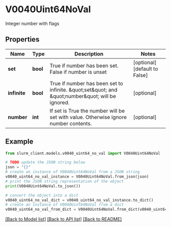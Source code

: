 # V0040Uint64NoVal

Integer number with flags

## Properties

Name | Type | Description | Notes
------------ | ------------- | ------------- | -------------
**set** | **bool** | True if number has been set. False if number is unset | [optional] [default to False]
**infinite** | **bool** | True if number has been set to infinite. \&quot;set\&quot; and \&quot;number\&quot; will be ignored. | [optional] 
**number** | **int** | If set is True the number will be set with value. Otherwise ignore number contents. | [optional] 

## Example

```python
from slurm_client.models.v0040_uint64_no_val import V0040Uint64NoVal

# TODO update the JSON string below
json = "{}"
# create an instance of V0040Uint64NoVal from a JSON string
v0040_uint64_no_val_instance = V0040Uint64NoVal.from_json(json)
# print the JSON string representation of the object
print(V0040Uint64NoVal.to_json())

# convert the object into a dict
v0040_uint64_no_val_dict = v0040_uint64_no_val_instance.to_dict()
# create an instance of V0040Uint64NoVal from a dict
v0040_uint64_no_val_from_dict = V0040Uint64NoVal.from_dict(v0040_uint64_no_val_dict)
```
[[Back to Model list]](../README.md#documentation-for-models) [[Back to API list]](../README.md#documentation-for-api-endpoints) [[Back to README]](../README.md)


